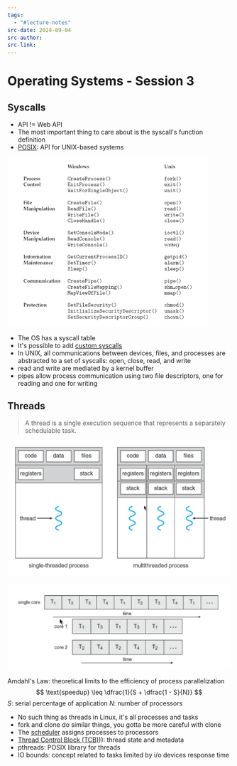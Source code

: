 ```yaml
---
tags:
  - "#lecture-notes"
src-date: 2024-09-04
src-author: 
src-link:
---
```

# Operating Systems - Session 3

## Syscalls

- API != Web API
- The most important thing to care about is the syscall's function definition
- [POSIX](https://pubs.opengroup.org/onlinepubs/9799919799/): API for UNIX-based systems

![Pasted image 20240904145544](../../utilities/attachments/Pasted%20image%2020240904145544.png)

- The OS has a syscall table
- It's possible to add [custom syscalls](https://www.kernel.org/doc/html/latest/process/adding-syscalls.html)
- In UNIX, all communications between devices, files, and processes are abstracted to a set of syscalls: open, close, read, and write
- read and write are mediated by a kernel buffer
- pipes allow process communication using two file descriptors, one for reading and one for writing

## Threads

> A thread is a single execution sequence that represents a separately schedulable task.

![Pasted image 20240904155930](../../utilities/attachments/Pasted%20image%2020240904155930.png)

![Pasted image 20240904160247](../../utilities/attachments/Pasted%20image%2020240904160247.png)

Amdahl's Law: theoretical limits to the efficiency of process parallelization
$$
\text{speedup} \leq \dfrac{1}{S + \dfrac{1 - S}{N}}
$$
$S$: serial percentage of application
$N$: number of processors

- No such thing as threads in Linux, it's all processes and tasks
- fork and clone do similar things, you gotta be more careful with clone
- The [scheduler](scheduler%20(operating%20systems)) assigns processes to processors
- [Thread Control Block (TCB)](TCB))): thread state and metadata
- pthreads: POSIX library for threads
- IO bounds: concept related to tasks limited by i/o devices response time
